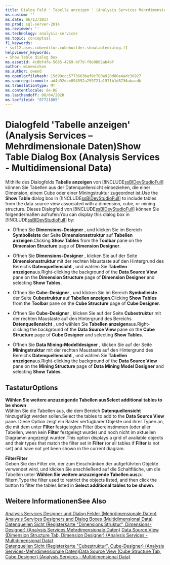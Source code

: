 ```yaml
---
title: Dialog Feld ' Tabelle anzeigen ' (Analysis Services Mehrdimensionale Daten) | Microsoft-Dokumentation
ms.custom: ''
ms.date: 06/13/2017
ms.prod: sql-server-2014
ms.reviewer: ''
ms.technology: analysis-services
ms.topic: conceptual
f1_keywords:
- sql12.asvs.cubeeditor.cubebuilder.showtabledialog.f1
helpviewer_keywords:
- Show Table dialog box
ms.assetid: 4c0bf4fa-5685-4269-bf7d-f0e9802ab4bf
author: minewiskan
ms.author: owend
ms.openlocfilehash: 15d90ccc5773663baf9c780a920d80e4adc38927
ms.sourcegitcommit: ad4d92dce894592a259721a1571b1d8736abacdb
ms.translationtype: MT
ms.contentlocale: de-DE
ms.lasthandoff: 08/04/2020
ms.locfileid: "87721805"
---
```

# <a name="show-table-dialog-box-analysis-services---multidimensional-data"></a><span data-ttu-id="96718-102">Dialogfeld 'Tabelle anzeigen' (Analysis Services – Mehrdimensionale Daten)</span><span class="sxs-lookup"><span data-stu-id="96718-102">Show Table Dialog Box (Analysis Services - Multidimensional Data)</span></span>
  <span data-ttu-id="96718-103">Mithilfe des Dialogfelds **Tabelle anzeigen** von [!INCLUDE[ssBIDevStudioFull](../includes/ssbidevstudiofull-md.md)] können Sie Tabellen aus der Datenquellensicht einbeziehen, die einer Dimension, einem Cube oder einer Miningstruktur zugeordnet ist.</span><span class="sxs-lookup"><span data-stu-id="96718-103">Use the **Show Table** dialog box in [!INCLUDE[ssBIDevStudioFull](../includes/ssbidevstudiofull-md.md)] to include tables from the data source view associated with a dimension, cube, or mining structure.</span></span> <span data-ttu-id="96718-104">Dieses Dialogfeld von [!INCLUDE[ssBIDevStudioFull](../includes/ssbidevstudiofull-md.md)] können Sie folgendermaßen aufrufen:</span><span class="sxs-lookup"><span data-stu-id="96718-104">You can display this dialog box in [!INCLUDE[ssBIDevStudioFull](../includes/ssbidevstudiofull-md.md)] by:</span></span>  
  
-   <span data-ttu-id="96718-105">Öffnen Sie **Dimensions-Designer** , und klicken Sie im Bereich **Symbolleiste** der Seite **Dimensionsstruktur** auf **Tabellen anzeigen**.</span><span class="sxs-lookup"><span data-stu-id="96718-105">Clicking **Show Tables** from the **Toolbar** pane on the **Dimension Structure** page of **Dimension Designer**.</span></span>  
  
-   <span data-ttu-id="96718-106">Öffnen Sie **Dimensions-Designer** , klicken Sie auf der Seite **Dimensionsstruktur** mit der rechten Maustaste auf den Hintergrund des Bereichs **Datenquellensicht** , und wählen Sie **Tabellen anzeigen**aus.</span><span class="sxs-lookup"><span data-stu-id="96718-106">Right-clicking the background of the **Data Source View** pane on the **Dimension Structure** page of **Dimension Designer** and selecting **Show Tables**.</span></span>  
  
-   <span data-ttu-id="96718-107">Öffnen Sie **Cube-Designer** , und klicken Sie im Bereich **Symbolleiste** der Seite **Cubestruktur** auf **Tabellen anzeigen**.</span><span class="sxs-lookup"><span data-stu-id="96718-107">Clicking **Show Tables** from the **Toolbar** pane on the **Cube Structure** page of **Cube Designer**.</span></span>  
  
-   <span data-ttu-id="96718-108">Öffnen Sie **Cube-Designer** , klicken Sie auf der Seite **Cubestruktur** mit der rechten Maustaste auf den Hintergrund des Bereichs **Datenquellensicht** , und wählen Sie **Tabellen anzeigen**aus.</span><span class="sxs-lookup"><span data-stu-id="96718-108">Right-clicking the background of the **Data Source View** pane on the **Cube Structure** page of **Cube Designer** and selecting **Show Tables**.</span></span>  
  
-   <span data-ttu-id="96718-109">Öffnen Sie **Data Mining-Modelldesigner** , klicken Sie auf der Seite **Miningstruktur** mit der rechten Maustaste auf den Hintergrund des Bereichs **Datenquellensicht** , und wählen Sie **Tabellen anzeigen**aus.</span><span class="sxs-lookup"><span data-stu-id="96718-109">Right-clicking the background of the **Data Source View** pane on the **Mining Structure** page of **Data Mining Model Designer** and selecting **Show Tables**.</span></span>  
  
## <a name="options"></a><span data-ttu-id="96718-110">Tastatur</span><span class="sxs-lookup"><span data-stu-id="96718-110">Options</span></span>  
 <span data-ttu-id="96718-111">**Wählen Sie weitere anzuzeigende Tabellen aus**</span><span class="sxs-lookup"><span data-stu-id="96718-111">**Select additional tables to be shown**</span></span>  
 <span data-ttu-id="96718-112">Wählen Sie die Tabellen aus, die dem Bereich **Datenquellensicht** hinzugefügt werden sollen.</span><span class="sxs-lookup"><span data-stu-id="96718-112">Select the tables to add to the **Data Source View** pane.</span></span> <span data-ttu-id="96718-113">Diese Option zeigt ein Raster verfügbarer Objekte und ihrer Typen an, die mit dem unter **Filter** festgelegten Filter übereinstimmen (oder aller Tabellen, wenn kein **Filter** festgelegt wurde) und noch nicht im aktuellen Diagramm angezeigt wurden.</span><span class="sxs-lookup"><span data-stu-id="96718-113">This option displays a grid of available objects and their types that match the filter set in **Filter** (or all tables if **Filter** is not set) and have not yet been shown in the current diagram.</span></span>  
  
 <span data-ttu-id="96718-114">**Filter**</span><span class="sxs-lookup"><span data-stu-id="96718-114">**Filter**</span></span>  
 <span data-ttu-id="96718-115">Geben Sie den Filter ein, der zum Einschränken der aufgeführten Objekte verwendet wird, und klicken Sie anschließend auf die Schaltfläche, um die Tabellen unter **Wählen Sie weitere anzuzeigende Tabellen aus**zu filtern.</span><span class="sxs-lookup"><span data-stu-id="96718-115">Type the filter used to restrict the objects listed, and then click the button to filter the tables listed in **Select additional tables to be shown**.</span></span>  
  
## <a name="see-also"></a><span data-ttu-id="96718-116">Weitere Informationen</span><span class="sxs-lookup"><span data-stu-id="96718-116">See Also</span></span>  
 <span data-ttu-id="96718-117">[Analysis Services Designer und Dialog Felder &#40;Mehrdimensionale Daten&#41;](analysis-services-designers-and-dialog-boxes-multidimensional-data.md) </span><span class="sxs-lookup"><span data-stu-id="96718-117">[Analysis Services Designers and Dialog Boxes &#40;Multidimensional Data&#41;](analysis-services-designers-and-dialog-boxes-multidimensional-data.md) </span></span>  
 <span data-ttu-id="96718-118">[Datenquellen Sicht &#40;Registerkarte "Dimensions Struktur", Dimensions-Designer&#41; &#40;Analysis Services Mehrdimensionale Daten&#41;](datasource-view-dimension-designer-analysis-services-multidimensional-data.md) </span><span class="sxs-lookup"><span data-stu-id="96718-118">[Data Source View &#40;Dimension Structure Tab, Dimension Designer&#41; &#40;Analysis Services - Multidimensional Data&#41;](datasource-view-dimension-designer-analysis-services-multidimensional-data.md) </span></span>  
 [<span data-ttu-id="96718-119">Datenquellen Sicht &#40;Registerkarte "Cubestruktur", Cube-Designer&#41; &#40;Analysis Services-Mehrdimensionale Daten&#41;</span><span class="sxs-lookup"><span data-stu-id="96718-119">Data Source View &#40;Cube Structure Tab, Cube Designer&#41; &#40;Analysis Services - Multidimensional Data&#41;</span></span>](data-source-view-cube-designer-analysis-services-multidimensional-data.md)  
  
  
